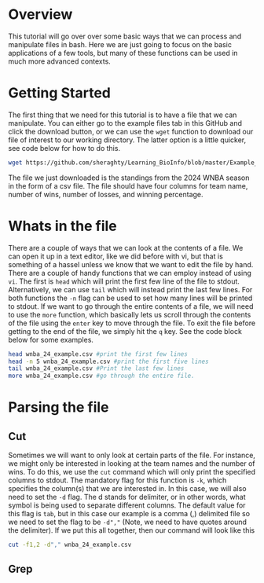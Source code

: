 # Overview #
This tutorial will go over over some basic ways that we can process and manipulate files in bash. Here we are just going to focus on the basic applications of a few tools, but many of these functions can be used in much more advanced contexts. 

# Getting Started #
The first thing that we need for this tutorial is to have a file that we can manipulate. You can either go to the example files tab in this GitHub and click the download button, or we can use the `wget` function to download our file of interest to our working directory. The latter option is a little quicker, see code below for how to do this. 

```bash
wget https://github.com/sheraghty/Learning_BioInfo/blob/master/Example_files/wnba_24_example.csv
```

The file we just downloaded is the standings from the 2024 WNBA season in the form of a csv file. The file should have four columns for team name, number of wins, number of losses, and winning percentage.

# Whats in the file #
There are a couple of ways that we can look at the contents of a file. We can open it up in a text editor, like we did before with vi, but that is something of a hassel unless we know that we want to edit the file by hand. There are a couple of handy functions that we can employ instead of using `vi`. The first is `head` which will print the first few line of the file to stdout. Alternatively, we can use `tail` which will instead print the last few lines. For both functions the `-n` flag can be used to set how many lines will be printed to stdout. If we want to go through the entire contents of a file, we will need to use the `more` function, which basically lets us scroll through the contents of the file using the `enter` key to move through the file. To exit the file before getting to the end of the file, we simply hit the `q` key. See the code block below for some examples.

```bash
head wnba_24_example.csv #print the first few lines
head -n 5 wnba_24_example.csv #print the first five lines
tail wnba_24_example.csv #Print the last few lines
more wnba_24_example.csv #go through the entire file.
```
# Parsing the file #
## Cut ##
Sometimes we will want to only look at certain parts of the file. For instance, we might only be interested in looking at the team names and the number of wins. To do this, we use the `cut` command which will only print the specified columns to stdout. The mandatory flag for this function is `-k`, which specifies the column(s) that we are interested in. In this case, we will also need to set the `-d` flag. The d stands for delimiter, or in other words, what symbol is being used to separate different columns. The default value for this flag is `tab`, but in this case our example is a comma (,) delimited file so we need to set the flag to be `-d","` (Note, we need to have quotes around the delimiter). If we put this all together, then our command will look like this 

```bash
cut -f1,2 -d"," wnba_24_example.csv
```

## Grep ##
